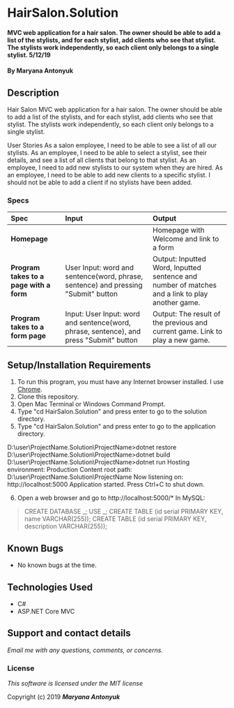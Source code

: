 # HairSalon.Solution


#### MVC web application for a hair salon. The owner should be able to add a list of the stylists, and for each stylist, add clients who see that stylist. The stylists work independently, so each client only belongs to a single stylist. 5/12/19

#### By **Maryana Antonyuk**

## Description
Hair Salon
 MVC web application for a hair salon. The owner should be able to add a list of the stylists, and for each stylist, add clients who see that stylist. The stylists work independently, so each client only belongs to a single stylist.

User Stories
As a salon employee, I need to be able to see a list of all our stylists.
As an employee, I need to be able to select a stylist, see their details, and see a list of all clients that belong to that stylist.
As an employee, I need to add new stylists to our system when they are hired.
As an employee, I need to be able to add new clients to a specific stylist. I should not be able to add a client if no stylists have been added.


### Specs
| Spec | Input | Output |
| :-------------     | :------------- | :------------- |
| **Homepage** |  | Homepage with Welcome and link to a form|
| **Program takes to a page with a form** | User Input: word and sentence(word, phrase, sentence) and pressing "Submit" button  | Output: Inputted Word, Inputted sentence and number of matches and a link to play another game.
| **Program takes to a form page**| Input: User Input: word and sentence(word, phrase, sentence), and press "Submit" button   | Output: The result of the previous and current game. Link to play a new game. |


## Setup/Installation Requirements

1. To run this program, you must have any Internet browser installed. I use [Chrome](https://www.google.com/chrome/?brand=CHBD&gclid=Cj0KCQjwtMvlBRDmARIsAEoQ8zTDauh_W6y-Cpg5m7HlexhAgOV4olX-i6Lvp3uFLKp6umCRq_5j3D0aAviGEALw_wcB&gclsrc=aw.ds).
2. Clone this repository.
3. Open Mac Terminal or Windows Command Prompt.
4. Type "cd HairSalon.Solution" and press enter to go to the solution directory.
5. Type "cd HairSalon.Solution" and press enter to go to the application directory.

  D:\user\ProjectName.Solution\ProjectName>dotnet restore
  D:\user\ProjectName.Solution\ProjectName>dotnet build
  D:\user\ProjectName.Solution\ProjectName>dotnet run
  Hosting environment: Production
  Content root path: D:\user\ProjectName.Solution\ProjectName
  Now listening on: http://localhost:5000
  Application started. Press Ctrl+C to shut down.

6. Open a web browser and go to http://localhost:5000/*
In MySQL:

> CREATE DATABASE _;
> USE _;
> CREATE TABLE  (id serial PRIMARY KEY, name VARCHAR(255));
> CREATE TABLE  (id serial PRIMARY KEY, description VARCHAR(255));

## Known Bugs
* No known bugs at the time.

## Technologies Used
* C#
* ASP.NET Core MVC


## Support and contact details

_Email me with any questions, comments, or concerns._

### License

*This software is licensed under the MIT license*

Copyright (c) 2019 **_Maryana Antonyuk_**
